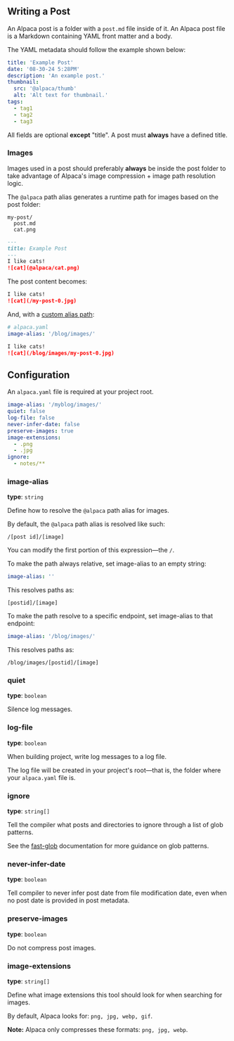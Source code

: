 ## Writing a Post

An Alpaca post is a folder with a `post.md` file inside of it. An Alpaca post file is a Markdown containing YAML front matter and a body.

The YAML metadata should follow the example shown below: 

```yaml
title: 'Example Post'
date: '08-30-24 5:28PM'
description: 'An example post.'
thumbnail:
  src: '@alpaca/thumb'
  alt: 'Alt text for thumbnail.'
tags:
  - tag1
  - tag2
  - tag3
```

All fields are optional **except** "title". A post must **always** have a defined title.

### Images

Images used in a post should preferably **always** be inside the post folder to take advantage of Alpaca's image compression + image path resolution logic.

The `@alpaca` path alias generates a runtime path for images based on the post folder:

```
my-post/
  post.md
  cat.png
```

```md
---
title: Example Post
---
I like cats!
![cat](@alpaca/cat.png)
```

The post content becomes:

```md
I like cats!
![cat](/my-post-0.jpg)
```

And, with a [custom alias path](#image-alias):

```yaml
# alpaca.yaml
image-alias: '/blog/images/'
```

```md
I like cats!
![cat](/blog/images/my-post-0.jpg)
```

## Configuration

An `alpaca.yaml` file is required at your project root.

```yaml
image-alias: '/myblog/images/'
quiet: false
log-file: false
never-infer-date: false
preserve-images: true
image-extensions:
  - .png
  - .jpg
ignore:
  - notes/**
```

### image-alias

**type**: `string`

Define how to resolve the `@alpaca` path alias for images.

By default, the `@alpaca` path alias is resolved like such:

```
/[post id]/[image]
```

You can modify the first portion of this expression—the `/`.

To make the path always relative, set image-alias to an empty string:

```yaml
image-alias: ''
```

This resolves paths as:

```
[postid]/[image]
```

To make the path resolve to a specific endpoint, set image-alias to that endpoint:

```yaml
image-alias: '/blog/images/'
```

This resolves paths as:

```
/blog/images/[postid]/[image]
```

### quiet

**type**: `boolean`

Silence log messages.

### log-file

**type**: `boolean`

When building project, write log messages to a log file.

The log file will be created in your project's root—that is, the folder where your `alpaca.yaml` file is.

### ignore

**type**: `string[]`

Tell the compiler what posts and directories to ignore through a list of glob patterns.

See the [fast-glob](https://github.com/mrmlnc/fast-glob) documentation for more guidance on glob patterns.

### never-infer-date

**type**: `boolean`

Tell compiler to never infer post date from file modification date, even when no post date is provided in post metadata.

### preserve-images

**type**: `boolean` 

Do not compress post images.

### image-extensions

**type**: `string[]`

Define what image extensions this tool should look for when searching for images.

By default, Alpaca looks for: `png, jpg, webp, gif`.

**Note:** Alpaca only compresses these formats: `png, jpg, webp`.
